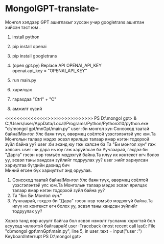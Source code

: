 # MongolGPT-translate-
Монгол хэлдээр GPT ашиглахыг хүссэн учир  googletrans ашиглан хийсэн тэст юм .


1. install python

2. <cmd> pip install openai

3. <cmd> pip install googletrans

4. (open gpt.py) Replace API OPENAI_API_KEY      
openai.api_key = "OPENAI_API_KEY"

5. run main.py

6. харилцах

7. гарахдаа "Ctrl" + "C"
8. амжилт хүсий 

<<<<<<<<<<<<<<<<TEST>>>>>>>>>>>>>>>>>
PS D:\mongol gpt> & C:/Users/user/AppData/Local/Programs/Python/Python310/python.exe "d:/mongol gpt/mnGpt/main.py"
user :би монгол хүн 
Сонсоход таатай байна!Монгол Улс баян түүх, өвөрмөц соёлтой үзэсгэлэнтэй улс юм.Та Монголын талаар мэдэх эсвэл ярилцах талаар ямар нэгэн тодорхой зүйл байна уу?
user :би эхэнд юу гэж хэлсэн бэ 
Та "Би монгол хүн" гэж хэлсэн.
user :чи дара нь юу гэж харуйлсан бэ 
Уучлаарай, гэхдээ би "Дарга" гэсэн нэр томъёо мэдэхгүй байна.Та илүү их контекст өгч болох уу, эсвэл таны хандсан зүйлийг тодруулах уу?
user :нийт хариулсан хариултаа бүгдийн дахиад бич   
Миний өгсөн бүх хариултыг энд оруулав.

1. Сонсоход таатай байна!Монгол Улс баян түүх, өвөрмөц соёлтой үзэсгэлэнтэй улс юм.Та Монголын талаар мэдэх эсвэл ярилцах талаар ямар нэгэн тодорхой зүйл байна уу?
2. Та "Би: Би Монгол хүн."
3. Уучлаарай, гэхдээ би "Дара" гэсэн нэр томъёо мэдэхгүй байна.Та илүү их контекст өгч болох уу, эсвэл таны хандсан зүйлийг тодруулах уу?

Хэрэв танд өөр асуулт байгаа бол эсвэл нэмэлт тусламж хэрэгтэй бол асуухад чөлөөтэй байгаарай!
user :Traceback (most recent call last):
  File "d:\mongol gpt\mnGpt\main.py", line 5, in <module>
    user_text = input("user :")
KeyboardInterrupt
PS D:\mongol gpt> 
